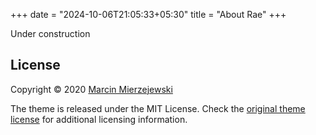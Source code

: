 +++
date = "2024-10-06T21:05:33+05:30"
title = "About Rae"
+++

Under construction

## License

Copyright © 2020 [Marcin Mierzejewski](https://mrmierzejewski.com/)

The theme is released under the MIT License. Check the [original theme license](https://github.com/panr/hugo-theme-terminal/blob/master/LICENSE.md) for additional licensing information.
